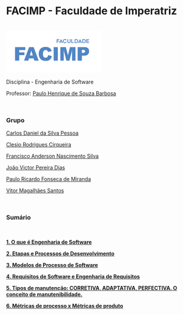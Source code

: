 <h1>FACIMP - Faculdade de Imperatriz</h1>
<br>
<img src="logo-facimp.png" alt="logo">
<p>Disciplina - Engenharia de Software</p>
<p>Professor: <a href="https://github.com/agenteph">Paulo Henrique de Souza Barbosa</a></p>
<br>
<h3>Grupo</h3>
    
<p><a href="https://github.com/kodagmaster">Carlos Daniel da Silva Pessoa</a></p>
<p><a href="https://github.com/clesiocrc">Clesio Rodrigues Cirqueira</a></p>
<p><a href="https://github.com/franAnder">Francisco Anderson Nascimento Silva</a></p>
<p><a href="https://github.com/jvpererinha">João Victor Pereira Dias</a></p>
<p><a href="https://github.com/PauloRicard0">Paulo Ricardo Fonseca de Miranda</a></p>
<p><a href="https://github.com/vitorfurt">Vitor Magalhães Santos</a></p>

<br>

<h3>Sumário</h3>
    <br>
  <p><b><a href="https://github.com/franAnder/Engenharia-de-software-FACIMP/wiki/1.-O-que-%C3%A9-Engenharia-de-Software">1. O que é Engenharia de Software</a></b></p>
  <p><b><a href="https://github.com/franAnder/Engenharia-de-software-FACIMP/wiki/2.-Etapas-e-Processos-de-Desenvolvimento">2. Etapas e Processos de Desenvolvimento</a></b></p>
  <p><b><a href="">3. Modelos de Processo de Software</a></b></p>
  <p><b><a href="">4. Requisitos de Software e Engenharia de Requisitos</a></b></p>
  <p><b><a href="">5. Tipos de manutenção: CORRETIVA, ADAPTATIVA, PERFECTIVA. O conceito de manutenibilidade.</a></b></p>
  <p><b><a href="">6. Métricas de processo x Métricas de produto</a></b></p>
